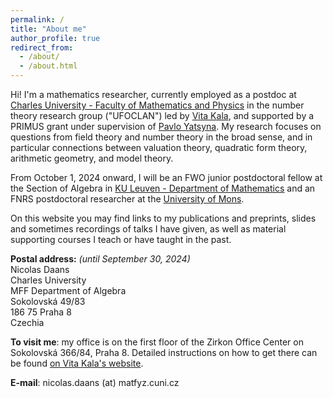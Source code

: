 ```yaml
---
permalink: /
title: "About me"
author_profile: true
redirect_from: 
  - /about/
  - /about.html
---
```


Hi! I'm a mathematics researcher, currently employed as a postdoc at [Charles University - Faculty of Mathematics and Physics](https://www.mff.cuni.cz/en) in the number theory research group ("UFOCLAN") led by [Vita Kala](https://www1.karlin.mff.cuni.cz/~kala/web/), and supported by a PRIMUS grant under supervision of [Pavlo Yatsyna](https://sites.google.com/view/pyatsyna/home).
My research focuses on questions from field theory and number theory in the broad sense, and in particular connections between valuation theory, quadratic form theory, arithmetic geometry, and model theory.

From October 1, 2024 onward, I will be an FWO junior postdoctoral fellow at the Section of Algebra in [KU Leuven - Department of Mathematics](https://wis.kuleuven.be/algebra) and an FNRS postdoctoral researcher at the [University of Mons](https://web.umons.ac.be/fs-mathematique/en/home/).

On this website you may find links to my publications and preprints, slides and sometimes recordings of talks I have given, as well as material supporting courses I teach or have taught in the past.

**Postal address:** *(until September 30, 2024)*  
Nicolas Daans  
Charles University  
MFF Department of Algebra  
Sokolovská 49/83  
186 75 Praha 8  
Czechia  

**To visit me**: my office is on the first floor of the Zirkon Office Center on Sokolovská 366/84, Praha 8. Detailed instructions on how to get there can be found [on Vita Kala's website](https://www1.karlin.mff.cuni.cz/~kala/web/contact).

**E-mail**: nicolas.daans (at) matfyz.cuni.cz